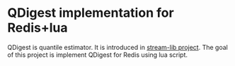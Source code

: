 # QDigest implementation for Redis+lua

QDigest is quantile estimator.  It is introduced in [stream-lib project](https://github.com/clearspring/stream-lib).
The goal of this project is implement QDigest for Redis using lua script.
